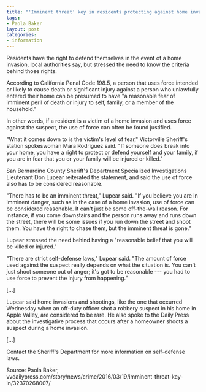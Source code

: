 ```yaml
---
title: "'Imminent threat' key in residents protecting against home invasion"
tags:
- Paola Baker
layout: post
categories:
- information
---
```


Residents have the right to defend themselves in the event of a home invasion, local authorities say, but stressed the need to know the criteria behind those rights.

According to California Penal Code 198.5, a person that uses force intended or likely to cause death or significant injury against a person who unlawfully entered their home can be presumed to have "a reasonable fear of imminent peril of death or injury to self, family, or a member of the household."

In other words, if a resident is a victim of a home invasion and uses force against the suspect, the use of force can often be found justified.

"What it comes down to is the victim's level of fear," Victorville Sheriff's station spokeswoman Mara Rodriguez said. "If someone does break into your home, you have a right to protect or defend yourself and your family, if you are in fear that you or your family will be injured or killed."

San Bernardino County Sheriff's Department Specialized Investigations Lieutenant Don Lupear reiterated the statement, and said the use of force also has to be considered reasonable.

"There has to be an imminent threat," Lupear said. "If you believe you are in imminent danger, such as in the case of a home invasion, use of force can be considered reasonable. It can't just be some off-the-wall reason. For instance, if you come downstairs and the person runs away and runs down the street, there will be some issues if you run down the street and shoot them. You have the right to chase them, but the imminent threat is gone."

Lupear stressed the need behind having a "reasonable belief that you will be killed or injured."

"There are strict self-defense laws," Lupear said. "The amount of force used against the suspect really depends on what the situation is. You can't just shoot someone out of anger; it's got to be reasonable --- you had to use force to prevent the injury from happening."

[...]

Lupear said home invasions and shootings, like the one that occurred Wednesday when an off-duty officer shot a robbery suspect in his home in Apple Valley, are considered to be rare. He also spoke to the Daily Press about the investigative process that occurs after a homeowner shoots a suspect during a home invasion.

[...]

Contact the Sheriff's Department for more information on self-defense laws.

Source: Paola Baker, vvdailypress.com/story/news/crime/2016/03/19/imminent-threat-key-in/32370268007/
